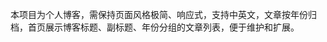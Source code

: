 <!-- Use this file to provide workspace-specific custom instructions to Copilot. For more details, visit https://code.visualstudio.com/docs/copilot/copilot-customization#_use-a-githubcopilotinstructionsmd-file -->

本项目为个人博客，需保持页面风格极简、响应式，支持中英文，文章按年份归档，首页展示博客标题、副标题、年份分组的文章列表，便于维护和扩展。
